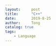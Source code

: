 ```yaml
---
layout:     post
title:      "C++"
date:       2019-8-25
author:     Tong
catalog: true
tags:
    - Language
---
```

